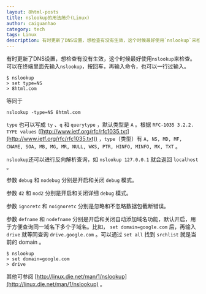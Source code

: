 ```yaml
---
layout: 8html-posts
title: nslookup的用法简介(Linux)
author: caiguanhao
category: tech
tags: Linux
description: 有时更新了DNS设置，想检查有没有生效，这个时候最好使用`nslookup`来检查。可以在终端里面先输入`nslookup`，按回车，再输入命令，也可以一行过输入。
---
```

有时更新了DNS设置，想检查有没有生效，这个时候最好使用`nslookup`来检查。可以在终端里面先输入`nslookup`，按回车，再输入命令，也可以一行过输入。

    $ nslookup
    > set type=NS
    > 8html.com

等同于

    nslookup -type=NS 8html.com

`type` 也可以写成 `ty` 、`q` 和 `querytype` ，默认类型是 `A` 。根据 `RFC-1035 3.2.2. TYPE values` ([http://www.ietf.org/rfc/rfc1035.txt](http://www.ietf.org/rfc/rfc1035.txt)) ，`type`（类型）有 `A, NS, MD, MF, CNAME, SOA, MB, MG, MR, NULL, WKS, PTR, HINFO, MINFO, MX, TXT` 。

`nslookup`还可以进行反向解析查询，如 `nslookup 127.0.0.1` 就会返回 `localhost` 。

参数 `debug` 和 `nodebug` 分别是开启和关闭 `debug` 模式。

参数 `d2` 和 `nod2` 分别是开启和关闭详细 `debug` 模式。

参数 `ignoretc` 和 `noignoretc` 分别是忽略和不忽略数据包截断错误。

参数 `defname` 和 `nodefname` 分别是开启和关闭自动添加域名功能，默认开启，用于方便查询同一域名下多个子域名。比如， `set domain=google.com` 后，再输入 `drive` 就等同查询 `drive.google.com` 。可以通过 `set all` 找到 `srchlist` 就是当前的 domain 。

    $ nslookup
    > set domain=google.com
    > drive

其他可参阅 [http://linux.die.net/man/1/nslookup](http://linux.die.net/man/1/nslookup) 。
